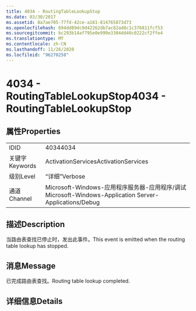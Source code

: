 ```yaml
---
title: 4034 - RoutingTableLookupStop
ms.date: 03/30/2017
ms.assetid: 8a7ae705-77fd-42ce-a181-814765873d73
ms.openlocfilehash: 694dd89dc9d42262db7ac82ad8c1c376811fcf53
ms.sourcegitcommit: bc293b14af795e0e999e3304dd40c0222cf2ffe4
ms.translationtype: MT
ms.contentlocale: zh-CN
ms.lasthandoff: 11/26/2020
ms.locfileid: "96270258"
---
```

# <a name="4034---routingtablelookupstop"></a><span data-ttu-id="d3467-102">4034 - RoutingTableLookupStop</span><span class="sxs-lookup"><span data-stu-id="d3467-102">4034 - RoutingTableLookupStop</span></span>

## <a name="properties"></a><span data-ttu-id="d3467-103">属性</span><span class="sxs-lookup"><span data-stu-id="d3467-103">Properties</span></span>  
  
|||  
|-|-|  
|<span data-ttu-id="d3467-104">ID</span><span class="sxs-lookup"><span data-stu-id="d3467-104">ID</span></span>|<span data-ttu-id="d3467-105">4034</span><span class="sxs-lookup"><span data-stu-id="d3467-105">4034</span></span>|  
|<span data-ttu-id="d3467-106">关键字</span><span class="sxs-lookup"><span data-stu-id="d3467-106">Keywords</span></span>|<span data-ttu-id="d3467-107">ActivationServices</span><span class="sxs-lookup"><span data-stu-id="d3467-107">ActivationServices</span></span>|  
|<span data-ttu-id="d3467-108">级别</span><span class="sxs-lookup"><span data-stu-id="d3467-108">Level</span></span>|<span data-ttu-id="d3467-109">“详细”</span><span class="sxs-lookup"><span data-stu-id="d3467-109">Verbose</span></span>|  
|<span data-ttu-id="d3467-110">通道</span><span class="sxs-lookup"><span data-stu-id="d3467-110">Channel</span></span>|<span data-ttu-id="d3467-111">Microsoft-Windows-应用程序服务器-应用程序/调试</span><span class="sxs-lookup"><span data-stu-id="d3467-111">Microsoft-Windows-Application Server-Applications/Debug</span></span>|  
  
## <a name="description"></a><span data-ttu-id="d3467-112">描述</span><span class="sxs-lookup"><span data-stu-id="d3467-112">Description</span></span>  

 <span data-ttu-id="d3467-113">当路由表查找已停止时，发出此事件。</span><span class="sxs-lookup"><span data-stu-id="d3467-113">This event is emitted when the routing table lookup has stopped.</span></span>  
  
## <a name="message"></a><span data-ttu-id="d3467-114">消息</span><span class="sxs-lookup"><span data-stu-id="d3467-114">Message</span></span>  

 <span data-ttu-id="d3467-115">已完成路由表查找。</span><span class="sxs-lookup"><span data-stu-id="d3467-115">Routing table lookup completed.</span></span>  
  
## <a name="details"></a><span data-ttu-id="d3467-116">详细信息</span><span class="sxs-lookup"><span data-stu-id="d3467-116">Details</span></span>
